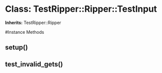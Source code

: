 # Class: TestRipper::Ripper::TestInput
**Inherits:** TestRipper::Ripper
    




#Instance Methods
## setup() [](#method-i-setup)

## test_invalid_gets() [](#method-i-test_invalid_gets)

